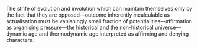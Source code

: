 The strife of evolution and involution which can maintain themselves only by the fact that they are opposed—outcome inherently incalculable as actualisation must be vanishingly small fraction of potentialities—affirmation as organising pressure—the historical and the non-historical universe— dynamic age and thermodynamic age interpreted as affirming and denying characters.